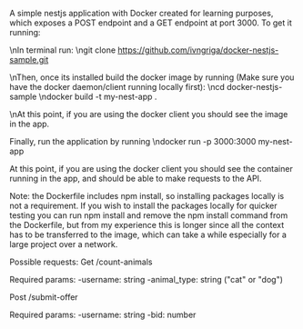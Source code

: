 A simple nestjs application with Docker created for learning purposes, which exposes a POST endpoint and a GET endpoint at port 3000. To get it running:

\nIn terminal run:
\ngit clone https://github.com/ivngriga/docker-nestjs-sample.git

\nThen, once its installed build the docker image by running (Make sure you have the docker daemon/client running locally first):
\ncd docker-nestjs-sample
\ndocker build -t my-nest-app .

\nAt this point, if you are using the docker client you should see the image in the app.

Finally, run the application by running 
\ndocker run -p 3000:3000 my-nest-app

At this point, if you are using the docker client you should see the container running in the app, and should be able to make requests to the API.

Note: the Dockerfile includes npm install, so installing packages locally is not a requirement. If you wish to install the packages locally for quicker testing you can run npm install and remove the npm install command from the Dockerfile, but from my experience this is longer since all the context has to be transferred to the image, which can take a while especially for a large project over a network.

Possible requests:
Get /count-animals

Required params:
  -username: string
  -animal_type: string ("cat" or "dog")

Post /submit-offer

Required params:
  -username: string
  -bid: number
